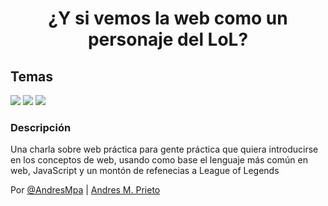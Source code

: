 
<div align="center">

# ¿Y si vemos la web como un personaje del LoL?

</div>

## Temas

<p>
<img
    src="https://img.shields.io/badge/-charla-white?style=for-the-badge&logo=Linux"
/>
<img
    src="https://img.shields.io/badge/-LoL-black?style=for-the-badge&logo=Riot-Games"
/>
<img
    src="https://img.shields.io/badge/-Web-blue?style=for-the-badge&logo=wikipedia"
/>

</p>


### Descripción
Una charla sobre web práctica para gente práctica que quiera introducirse en los conceptos de web, usando como base el lenguaje más común en web, JavaScript y un montón de refenecias a League of Legends

Por [@AndresMpa](https://github.com/AndresMpa) | [Andres M. Prieto](https://www.linkedin.com/in/andresmpa/)